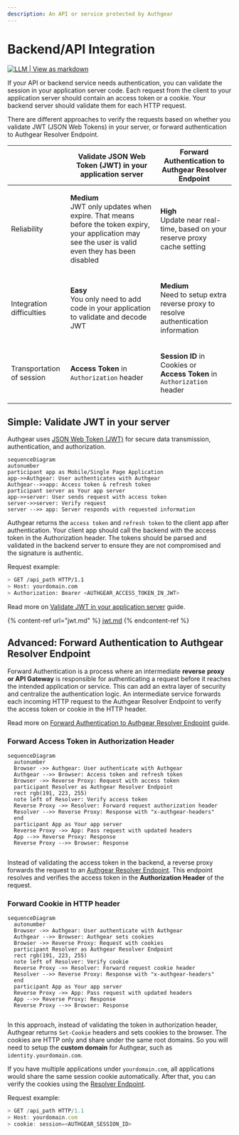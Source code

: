 ```yaml
---
description: An API or service protected by Authgear
---
```


# Backend/API Integration

[![LLM | View as markdown](https://img.shields.io/badge/LLM-View%20as%20markdown-blue)](https://raw.githubusercontent.com/authgear/docs/refs/heads/main/get-started/backend-api/README.md)

If your API or backend service needs authentication, you can validate the session in your application server code. Each request from the client to your application server should contain an access token or a cookie. Your backend server should validate them for each HTTP request.

There are different approaches to verify the requests based on whether you validate JWT (JSON Web Tokens) in your server, or forward authentication to Authgear Resolver Endpoint.

|                           | Validate JSON Web Token (JWT) in your application server                                                                                                                   | Forward Authentication to Authgear Resolver Endpoint                                                                   |
| ------------------------- | -------------------------------------------------------------------------------------------------------------------------------------------------------------------------- | ---------------------------------------------------------------------------------------------------------------------- |
| Reliability               | <p><strong>Medium</strong><br>JWT only updates when expire. That means before the token expiry, your application may see the user is valid even they has been disabled</p> | <p><strong>High</strong><br>Update near real-time, based on your reserve proxy cache setting</p>                       |
| Integration difficulties  | <p><strong>Easy</strong><br>You only need to add code in your application to validate and decode JWT</p>                                                                   | <p><strong>Medium</strong><br>Need to setup extra reverse proxy to resolve authentication information</p>              |
| Transportation of session | **Access Token** in `Authorization` header                                                                                                                                 | <p><strong>Session ID</strong> in Cookies or<br><strong>Access Token</strong> in <code>Authorization</code> header</p> |

## Simple: Validate JWT in your server

Authgear uses [JSON Web Token (JWT)](https://jwt.io/?_gl=1*1ybgym6*rollup_ga*MTI1NDM1NjUwMy4xNjg3NzEyNTIz*rollup_ga_F1G3E656YZ*MTY5MTEzNjEzNS45NS4xLjE2OTExMzYxNDguNDcuMC4w*_ga*MTI1NDM1NjUwMy4xNjg3NzEyNTIz*_ga_QKMSDV5369*MTY5MTEzNjEzNS44Ny4xLjE2OTExMzYxNDguNDcuMC4w&_ga=2.165043391.1472871049.1691063710-1254356503.1687712523) for secure data transmission, authentication, and authorization.

```mermaid
sequenceDiagram
autonumber
participant app as Mobile/Single Page Application
app->>Authgear: User authenticates with Authgear
Authgear-->>app: Access token & refresh token
participant server as Your app server
app->>server: User sends request with access token
server->>server: Verify request
server -->> app: Server responds with requested information
```

Authgear returns the `access token` and `refresh token` to the client app after authentication. Your client app should call the backend with the access token in the Authorization header. The tokens should be parsed and validated in the backend server to ensure they are not compromised and the signature is authentic.

Request example:

```bash
> GET /api_path HTTP/1.1
> Host: yourdomain.com
> Authorization: Bearer <AUTHGEAR_ACCESS_TOKEN_IN_JWT>
```

Read more on [Validate JWT in your application server](jwt.md) guide.

{% content-ref url="jwt.md" %}
[jwt.md](jwt.md)
{% endcontent-ref %}

## Advanced: Forward Authentication to Authgear Resolver Endpoint

Forward Authentication is a process where an intermediate **reverse** **proxy or API Gateway** is responsible for authenticating a request before it reaches the intended application or service. This can add an extra layer of security and centralize the authentication logic. An intermediate service forwards each incoming HTTP request to the Authgear Resolver Endpoint to verify the access token or cookie in the HTTP header.

Read more on [Forward Authentication to Authgear Resolver Endpoint](nginx.md) guide.

### Forward Access Token in Authorization Header

```mermaid
sequenceDiagram
  autonumber
  Browser ->> Authgear: User authenticate with Authgear
  Authgear -->> Browser: Access token and refresh token
  Browser ->> Reverse Proxy: Request with access token
  participant Resolver as Authgear Resolver Endpoint
  rect rgb(191, 223, 255)
  note left of Resolver: Verify access token
  Reverse Proxy ->> Resolver: Forward request authorization header
  Resolver -->> Reverse Proxy: Response with "x-authgear-headers"
  end
  participant App as Your app server
  Reverse Proxy ->> App: Pass request with updated headers
  App -->> Reverse Proxy: Response
  Reverse Proxy -->> Browser: Response
  
```

Instead of validating the access token in the backend, a reverse proxy forwards the request to an [Authgear Resolver Endpoint](nginx.md#authgear-resolver-endpoint). This endpoint resolves and verifies the access token in the **Authorization Header** of the request.

### Forward Cookie in HTTP header

```mermaid
sequenceDiagram
  autonumber
  Browser ->> Authgear: User authenticate with Authgear
  Authgear -->> Browser: Authgear sets cookies
  Browser ->> Reverse Proxy: Request with cookies
  participant Resolver as Authgear Resolver Endpoint
  rect rgb(191, 223, 255)
  note left of Resolver: Verify cookie
  Reverse Proxy ->> Resolver: Forward request cookie header
  Resolver -->> Reverse Proxy: Response with "x-authgear-headers"
  end
  participant App as Your app server
  Reverse Proxy ->> App: Pass request with updated headers
  App -->> Reverse Proxy: Response
  Reverse Proxy -->> Browser: Response
  
```

In this approach, instead of validating the token in authorization header, Authgear returns `Set-Cookie` headers and sets cookies to the browser. The cookies are HTTP only and share under the same root domains. So you will need to setup the **custom domain** for Authgear, such as `identity.yourdomain.com`.

If you have multiple applications under `yourdomain.com`, all applications would share the same session cookie automatically. After that, you can verify the cookies using the [Resolver Endpoint](nginx.md).

Request example:

```javascript
> GET /api_path HTTP/1.1
> Host: yourdomain.com
> cookie: session=<AUTHGEAR_SESSION_ID>
```
